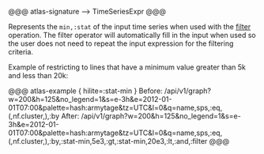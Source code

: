 @@@ atlas-signature
-->
TimeSeriesExpr
@@@

Represents the `min,:stat` of the input time series when used with the [filter](filter.md)
operation. The filter operator will automatically fill in the input when used so the user
does not need to repeat the input expression for the filtering criteria.

Example of restricting to lines that have a minimum value greater than 5k and less than 20k:

@@@ atlas-example { hilite=:stat-min }
Before: /api/v1/graph?w=200&h=125&no_legend=1&s=e-3h&e=2012-01-01T07:00&palette=hash:armytage&tz=UTC&l=0&q=name,sps,:eq,(,nf.cluster,),:by
After: /api/v1/graph?w=200&h=125&no_legend=1&s=e-3h&e=2012-01-01T07:00&palette=hash:armytage&tz=UTC&l=0&q=name,sps,:eq,(,nf.cluster,),:by,:stat-min,5e3,:gt,:stat-min,20e3,:lt,:and,:filter
@@@

